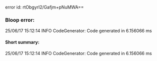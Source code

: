 error id: rtObgyrI2/Gafjm+pNuMWA==
### Bloop error:

25/06/17 15:12:14 INFO CodeGenerator: Code generated in 6.156066 ms
#### Short summary: 

25/06/17 15:12:14 INFO CodeGenerator: Code generated in 6.156066 ms
